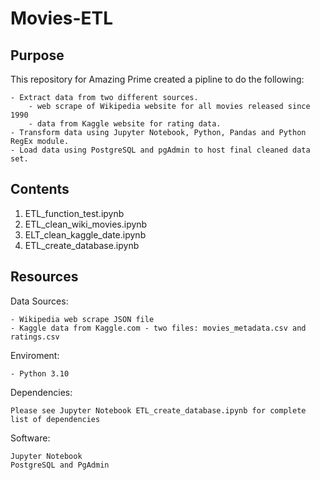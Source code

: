 # Movies-ETL

## Purpose

This repository for Amazing Prime created a pipline to do the following:

    - Extract data from two different sources.
        - web scrape of Wikipedia website for all movies released since 1990
        - data from Kaggle website for rating data.
    - Transform data using Jupyter Notebook, Python, Pandas and Python RegEx module.
    - Load data using PostgreSQL and pgAdmin to host final cleaned data set.


## Contents 

  1. ETL_function_test.ipynb
  2. ETL_clean_wiki_movies.ipynb
  3. ELT_clean_kaggle_date.ipynb
  4. ETL_create_database.ipynb

## Resources

Data Sources:

    - Wikipedia web scrape JSON file
    - Kaggle data from Kaggle.com - two files: movies_metadata.csv and ratings.csv

Enviroment:

    - Python 3.10

Dependencies:

    Please see Jupyter Notebook ETL_create_database.ipynb for complete list of dependencies

Software:

    Jupyter Notebook
    PostgreSQL and PgAdmin
